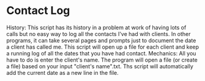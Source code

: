 # Contact Log
History:
This script has its history in a problem at work of having lots of calls but no easy way to log all the contacts I've had with clients. In other programs, it can take several pages and prompts just to document the date a client has called me. This script will open up a file for each client and keep a running log of all the dates that you have had contact. 
Mechanics:
All you have to do is enter the client's name. The program will open a file (or create a file) based on your input "client's name".txt. 
Ths script will automatically add the current date as a new line in the file. 
